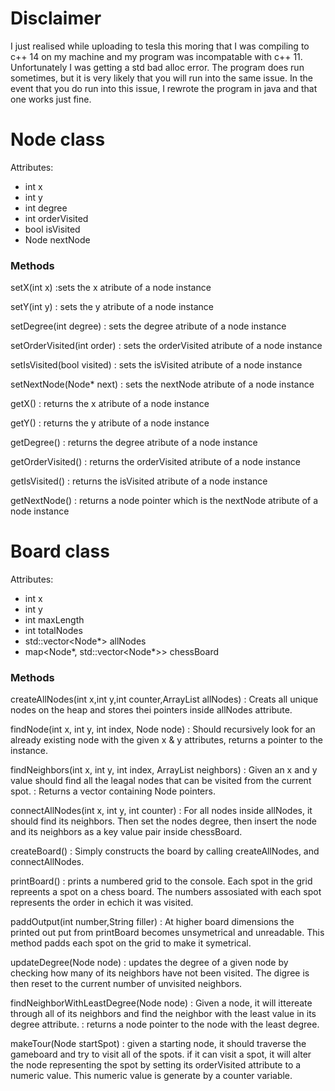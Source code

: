 # Disclaimer
I just realised while uploading to tesla this moring that I was compiling to c++ 14 on my machine and my program was incompatable with c++ 11. Unfortunately I was getting a std bad alloc error.
The program does run sometimes, but it is very likely that you will run into the same issue. In the event that you do run into this issue, I rewrote the program in java and that one works just fine.

# Node class
Attributes:
- int x
- int y
- int degree
- int orderVisited
- bool isVisited
- Node nextNode

### Methods

setX(int x)
:sets the x atribute of a node instance

setY(int y)
: sets the y atribute of a node instance

setDegree(int degree)
: sets the degree atribute of a node instance

setOrderVisited(int order)
: sets the orderVisited atribute of a node instance

setIsVisited(bool visited)
: sets the isVisited atribute of a node instance

setNextNode(Node* next)
: sets the nextNode atribute of a node instance

getX()
: returns the x atribute of a node instance

getY()
: returns the y atribute of a node instance

getDegree()
: returns the degree atribute of a node instance

getOrderVisited()
: returns the orderVisited atribute of a node instance

getIsVisited()
: returns the isVisited atribute of a node instance

getNextNode()
: returns a node pointer which is the nextNode atribute of a node instance

# Board class
Attributes:
- int x
- int y
- int maxLength
- int totalNodes
- std::vector<Node*> allNodes
- map<Node*, std::vector<Node*>> chessBoard

### Methods
createAllNodes(int x,int y,int counter,ArrayList<Node> allNodes)
: Creats all unique nodes on the heap and stores thei pointers inside allNodes attribute.

findNode(int x, int y, int index, Node node)
: Should recursively look for an already existing node with the given x & y attributes, returns a pointer to the instance.

findNeighbors(int x, int y, int index, ArrayList<Node> neighbors)
: Given an x and y value should find all the leagal nodes that can be visited from the current spot.
: Returns a vector containing Node pointers.

connectAllNodes(int x, int y, int counter)
: For all nodes inside allNodes, it should find its neighbors. Then set the nodes degree, then insert the node and its neighbors as a key value pair inside chessBoard.
 
createBoard()
: Simply constructs the board by calling createAllNodes, and connectAllNodes.
 
printBoard()
: prints a numbered grid to the console. Each spot in the grid repreents a spot on a chess board. The numbers assosiated with each spot represents the order in echich it was visited.

paddOutput(int number,String filler)
: At higher board dimensions the printed out put from printBoard becomes unsymetrical and unreadable. This method padds each spot on the grid to make it symetrical.

updateDegree(Node node)
: updates the degree of a given node by checking how many of its neighbors have not been visited. The digree is then reset to the current number of unvisited neighbors.
  
findNeighborWithLeastDegree(Node node)
: Given a node, it will ittereate through all of its neighbors and find the neighbor with the least value in its degree attribute.
: returns a node pointer to the node with the least degree.
  
makeTour(Node startSpot)
: given a starting node, it should traverse the gameboard and try to visit all of the spots. if it can visit a spot, it will alter the node representing the spot by setting its orderVisited attribute to a numeric value. This numeric value is generate by a counter variable.
  
